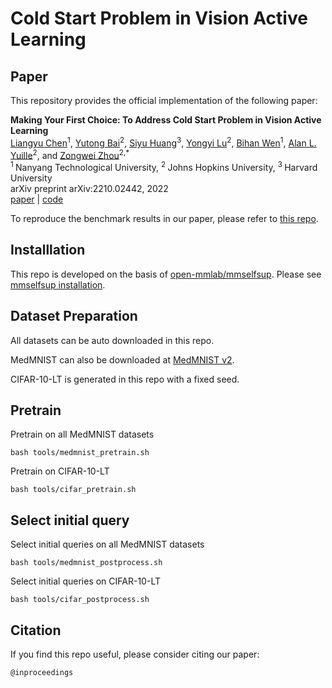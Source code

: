 # Cold Start Problem in Vision Active Learning


## Paper
This repository provides the official implementation of the following paper:

<b>Making Your First Choice: To Address Cold Start Problem in Vision Active Learning</b> <br/>
[Liangyu Chen](https://c-liangyu.github.io/)<sup>1</sup>, [Yutong Bai](https://scholar.google.com/citations?user=N1-l4GsAAAAJ&hl=en)<sup>2</sup>, [Siyu Huang](https://siyuhuang.github.io/)<sup>3</sup>, [Yongyi Lu](https://scholar.google.com/citations?user=rIJ99V4AAAAJ&hl=en)<sup>2</sup>, [Bihan Wen](https://personal.ntu.edu.sg/bihan.wen/)<sup>1</sup>, [Alan L. Yuille](https://www.cs.jhu.edu/~ayuille/)<sup>2</sup>, and [Zongwei Zhou](https://www.zongweiz.com/)<sup>2,*</sup> <br/>
<sup>1 </sup>Nanyang Technological University,   <sup>2 </sup>Johns Hopkins University,   <sup>3 </sup>Harvard University <br/>
arXiv preprint arXiv:2210.02442, 2022 <br/>
[paper](https://arxiv.org/abs/2210.02442) | [code](https://github.com/c-liangyu/CSVAL)

To reproduce the benchmark results in our paper, please refer to [this repo](https://github.com/MrGiovanni/ColdStart).

## Installlation
This repo is developed on the basis of [open-mmlab/mmselfsup](https://github.com/open-mmlab/mmselfsup).
Please see [mmselfsup installation](https://mmselfsup.readthedocs.io/en/latest/install.html).

## Dataset Preparation

All datasets can be auto downloaded in this repo.

MedMNIST can also be downloaded at [MedMNIST v2](https://medmnist.com/).

CIFAR-10-LT is generated in this repo with a fixed seed.

## Pretrain
Pretrain on all MedMNIST datasets
```
bash tools/medmnist_pretrain.sh
```

Pretrain on CIFAR-10-LT
```
bash tools/cifar_pretrain.sh
```

## Select initial query
Select initial queries on all MedMNIST datasets
```
bash tools/medmnist_postprocess.sh
```

Select initial queries on CIFAR-10-LT
```
bash tools/cifar_postprocess.sh
```


## Citation
If you find this repo useful, please consider citing our paper:
```
@inproceedings
```
